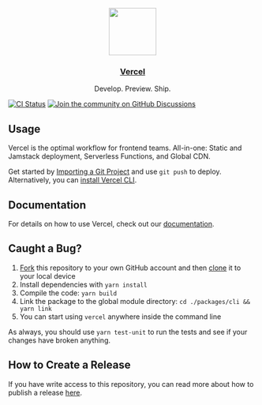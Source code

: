 <p align="center">
  <a href="https://vercel.com">
    <img src="https://assets.vercel.com/image/upload/v1588805858/repositories/vercel/logo.png" height="96">
    <h3 align="center">Vercel</h3>
  </a>
  <p align="center">Develop. Preview. Ship.</p>
</p>

[![CI Status](https://github.com/vercel/vercel/actions/workflows/test-unit.yml/badge.svg)](https://github.com/vercel/vercel/actions/workflows/test-unit.yml)
[![Join the community on GitHub Discussions](https://badgen.net/badge/join%20the%20discussion/on%20github/black?icon=github)](https://github.com/vercel/vercel/discussions)

## Usage

Vercel is the optimal workflow for frontend teams. All-in-one: Static and Jamstack deployment, Serverless Functions, and Global CDN.

Get started by [Importing a Git Project](https://vercel.com/import) and use `git push` to deploy. Alternatively, you can [install Vercel CLI](https://vercel.com/download).

## Documentation

For details on how to use Vercel, check out our [documentation](https://vercel.com/docs).

## Caught a Bug?

1. [Fork](https://help.github.com/articles/fork-a-repo/) this repository to your own GitHub account and then [clone](https://help.github.com/articles/cloning-a-repository/) it to your local device
2. Install dependencies with `yarn install`
3. Compile the code: `yarn build`
4. Link the package to the global module directory: `cd ./packages/cli && yarn link`
5. You can start using `vercel` anywhere inside the command line

As always, you should use `yarn test-unit` to run the tests and see if your changes have broken anything.

## How to Create a Release

If you have write access to this repository, you can read more about how to publish a release [here](https://github.com/vercel/vercel/wiki/Creating-a-Release).
